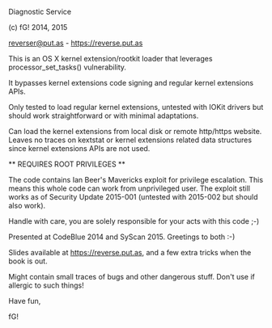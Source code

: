 Diagnostic Service

(c) fG! 2014, 2015

reverser@put.as - https://reverse.put.as


This is an OS X kernel extension/rootkit loader that leverages processor_set_tasks() vulnerability.

It bypasses kernel extensions code signing and regular kernel extensions APIs.

Only tested to load regular kernel extensions, untested with IOKit drivers but should work straightforward or with minimal adaptations.

Can load the kernel extensions from local disk or remote http/https website. Leaves no traces on kextstat or kernel extensions related data structures since kernel extensions APIs are not used.

** REQUIRES ROOT PRIVILEGES **

The code contains Ian Beer's Mavericks exploit for privilege escalation. This means this whole code can work from unprivileged user. 
The exploit still works as of Security Update 2015-001 (untested with 2015-002 but should also work).

Handle with care, you are solely responsible for your acts with this code ;-)

Presented at CodeBlue 2014 and SyScan 2015. Greetings to both :-)

Slides available at https://reverse.put.as, and a few extra tricks when the book is out.

Might contain small traces of bugs and other dangerous stuff. Don't use if allergic to such things!

Have fun,

fG!
